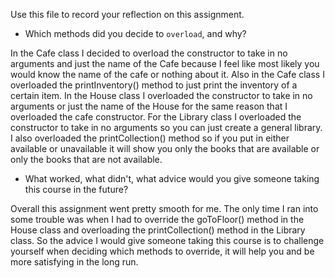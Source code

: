 Use this file to record your reflection on this assignment.

- Which methods did you decide to `overload`, and why?

In the Cafe class I decided to overload the constructor to take in no arguments and just the name of the Cafe because I feel like most likely you would know the name of the cafe or nothing about it. Also in the Cafe class I overloaded the printInventory() method to just print the inventory of a certain item. In the House class I overloaded the constructor to take in no arguments or just the name of the House for the same reason that I overloaded the cafe constructor. For the Library class I overloaded the constructor to take in no arguments so you can just create a general library. I also overloaded the printCollection() method so if you put in either available or unavailable it will show you only the books that are available or only the books that are not available. 

- What worked, what didn't, what advice would you give someone taking this course in the future?

Overall this assignment went pretty smooth for me. The only time I ran into some trouble was when I had to override the goToFloor() method in the House class and overloading the printCollection() method in the Library class. So the advice I would give someone taking this course is to challenge yourself when deciding which methods to override, it will help you and be more satisfying in the long run.
